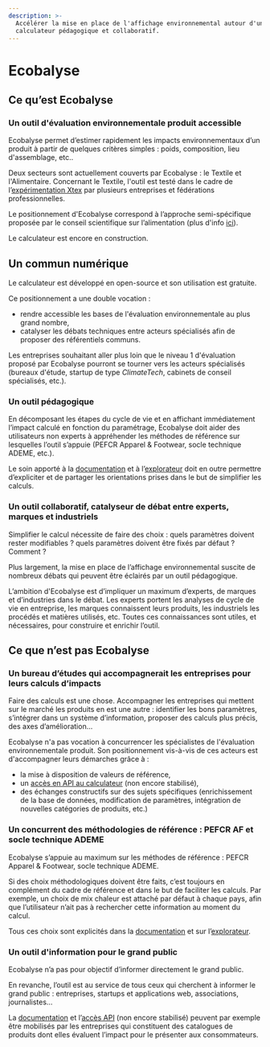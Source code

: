```yaml
---
description: >-
  Accélérer la mise en place de l'affichage environnemental autour d'un
  calculateur pédagogique et collaboratif.
---
```


# Ecobalyse

## Ce qu’est Ecobalyse

### Un outil d'évaluation environnementale produit accessible

Ecobalyse permet d’estimer rapidement les impacts environnementaux d’un produit à partir de quelques critères simples : poids, composition, lieu d'assemblage, etc..&#x20;

Deux secteurs sont actuellement couverts par Ecobalyse : le Textile et l'Alimentaire. Concernant le Textile, l'outil est testé dans le cadre de l’[expérimentation Xtex](https://agirpourlatransition.ademe.fr/entreprises/aides-financieres/20210920/xtex2021-191) par plusieurs entreprises et fédérations professionnelles.&#x20;

Le positionnement d'Ecobalyse correspond à l’approche semi-spécifique proposée par le conseil scientifique sur l’alimentation (plus d'info [ici](https://expertises.ademe.fr/economie-circulaire/consommer-autrement/passer-a-laction/reconnaitre-produit-plus-respectueux-lenvironnement/dossier/laffichage-environnemental/affichage-environnemental-secteur-alimentaire-experimentation-20202021)).

Le calculateur est encore en construction.&#x20;

## Un commun numérique

Le calculateur est développé en open-source et son utilisation est gratuite.&#x20;

Ce positionnement a une double vocation :&#x20;

* rendre accessible les bases de l'évaluation environnementale au plus grand nombre,
* catalyser les débats techniques entre acteurs spécialisés afin de proposer des référentiels communs.

Les entreprises souhaitant aller plus loin que le niveau 1 d'évaluation proposé par Ecobalyse pourront se tourner vers les acteurs spécialisés (bureaux d'étude, startup de type _ClimateTech_, cabinets de conseil spécialisés, etc.).&#x20;

### Un outil **pédagogique**

En décomposant les étapes du cycle de vie et en affichant immédiatement l’impact calculé en fonction du paramétrage, Ecobalyse doit aider des utilisateurs non experts à appréhender les méthodes de référence sur lesquelles l’outil s’appuie (PEFCR Apparel & Footwear, socle technique ADEME, etc.).

Le soin apporté à la [documentation](https://fabrique-numerique.gitbook.io/wikicarbone/) et à l’[explorateur](https://wikicarbone.beta.gouv.fr/#/explore) doit en outre permettre d’expliciter et de partager les orientations prises dans le but de simplifier les calculs.

### Un outil **collaboratif**, catalyseur de débat entre **experts, marques et industriels**

Simplifier le calcul nécessite de faire des choix : quels paramètres doivent rester modifiables ? quels paramètres doivent être fixés par défaut ? Comment ?

Plus largement, la mise en place de l’affichage environnemental suscite de nombreux débats qui peuvent être éclairés par un outil pédagogique.

L’ambition d'Ecobalyse est d’impliquer un maximum d’experts, de marques et d’industries dans le débat. Les experts portent les analyses de cycle de vie en entreprise, les marques connaissent leurs produits, les industriels les procédés et matières utilisés, etc. Toutes ces connaissances sont utiles, et nécessaires, pour construire et enrichir l’outil.

## Ce que n’est pas Ecobalyse

### Un **bureau d’études** qui accompagnerait les entreprises pour leurs calculs d’impacts

Faire des calculs est une chose. Accompagner les entreprises qui mettent sur le marché les produits en est une autre : identifier les bons paramètres, s’intégrer dans un système d’information, proposer des calculs plus précis, des axes d’amélioration…

Ecobalyse n'a pas vocation à concurrencer les spécialistes de l'évaluation environnementale produit. Son positionnement vis-à-vis de ces acteurs est d'accompagner leurs démarches grâce à :&#x20;

* la mise à disposition de valeurs de référence,
* un [accès en API au calculateur](https://wikicarbone.beta.gouv.fr/#/api) (non encore stabilisé),
* des échanges constructifs sur des sujets spécifiques (enrichissement de la base de données, modification de paramètres, intégration de nouvelles catégories de produits, etc.)&#x20;

### Un **concurrent des méthodologies de référence** : PEFCR AF et socle technique ADEME

Ecobalyse s’appuie au maximum sur les méthodes de référence : PEFCR Apparel & Footwear, socle technique ADEME.

Si des choix méthodologiques doivent être faits, c’est toujours en complément du cadre de référence et dans le but de faciliter les calculs. Par exemple, un choix de mix chaleur est attaché par défaut à chaque pays, afin que l’utilisateur n’ait pas à rechercher cette information au moment du calcul.&#x20;

Tous ces choix sont explicités dans la [documentation](https://fabrique-numerique.gitbook.io/wikicarbone/) et sur l’[explorateur](https://wikicarbone.beta.gouv.fr/#/explore).

### Un outil d'information pour le **grand public**

Ecobalyse n’a pas pour objectif d’informer directement le grand public.

En revanche, l’outil est au service de tous ceux qui cherchent à informer le grand public : entreprises, startups et applications web, associations, journalistes…

La [documentation](https://fabrique-numerique.gitbook.io/wikicarbone/) et l’[accès API](https://wikicarbone.beta.gouv.fr/#/api) (non encore stabilisé) peuvent par exemple être mobilisés par les entreprises qui constituent des catalogues de produits dont elles évaluent l’impact pour le présenter aux consommateurs.
